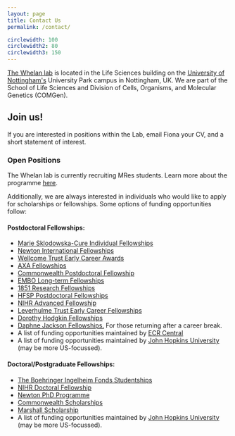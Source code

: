 ```yaml
---
layout: page
title: Contact Us
permalink: /contact/

circlewidth: 100
circlewidth2: 80
circlewidth3: 150
---
```


<a href="https://www.nottingham.ac.uk/life-sciences/people/fiona.whelan">The Whelan lab</a> is located in the Life Sciences building on the <a href="https://www.nottingham.ac.uk/">University of Nottingham's</a> University Park campus in Nottingham, UK. We are part of the School of Life Sciences and Division of Cells, Organisms, and Molecular Genetics (COMGen).

<h2>Join us!</h2>

If you are interested in positions within the Lab, email Fiona your CV, and a short statement of interest.

<h3>Open Positions</h3>
The Whelan lab is currently recruiting MRes students. Learn more about the programme <a href="https://www.nottingham.ac.uk/life-sciences/study-with-us/postgraduate-research/mres-and-phds.aspx">here</a>.

Additionally, we are always interested in individuals who would like to apply for scholarships or fellowships. Some options of funding opportunities follow:

<h4>Postdoctoral Fellowships:</h4>
<ul>
  <li><a href="https://ec.europa.eu/info/funding-tenders/opportunities/portal/screen/opportunities/topic-details/horizon-msca-2021-pf-01-01;callCode=null;freeTextSearchKeyword=;matchWholeText=true;typeCodes=0,1,2;statusCodes=31094501,31094502,31094503;programmePeriod=2021%20-%202027;programCcm2Id=43108390;programDivisionCode=43108473;focusAreaCode=null;destination=null;mission=null;geographicalZonesCode=null;programmeDivisionProspect=null;startDateLte=null;startDateGte=null;crossCuttingPriorityCode=null;cpvCode=null;performanceOfDelivery=null;sortQuery=sortStatus;orderBy=asc;onlyTenders=false;topicListKey=topicSearchTablePageState">Marie Sklodowska-Cure Individual Fellowships</a></li>
  <li><a href="https://royalsociety.org/grants-schemes-awards/grants/newton-international/">Newton International Fellowships</a></li>
  <li><a href="https://wellcome.org/grant-funding/schemes/early-career-awards">Wellcome Trust Early Career Awards</a></li>
  <li><a href="https://www.axa-research.org/en/page/AXA-Fellowships">AXA Fellowships</a></li>
  <li><a href="">Commonwealth Postdoctoral Fellowship</a></li>
  <li><a href="">EMBO Long-term Fellowships</a></li>
  <li><a href="https://royalcommission1851.org/fellowships/research-fellowships">1851 Research Fellowships</a></li>
  <li><a href="">HFSP Postdoctoral Fellowships</a></li>
  <li><a href="https://www.nihr.ac.uk/explore-nihr/academy-programmes/fellowship-programme.htm#three">NIHR Advanced Fellowship</a></li>
  <li><a href="https://www.leverhulme.ac.uk/early-career-fellowships">Leverhulme Trust Early Career Fellowships</a></li>
  <li><a href="https://royalsociety.org/grants-schemes-awards/grants/dorothy-hodgkin-fellowship/">Dorothy Hodgkin Fellowships</a></li>
  <li><a href="https://www.ukri.org/opportunity/daphne-jackson-fellowship/">Daphne Jackson Fellowships.</a> For those returning after a career break.</li>
  <li>A list of funding opportunities maintained by <a href="https://ecrcentral.org/fundings">ECR Central</a></li>
  <li>A list of funding opportunities maintained by <a href="https://research.jhu.edu/rdt/funding-opportunities/postdoctoral/">John Hopkins University</a> (may be more US-focussed).</li>
</ul>

<h4>Doctoral/Postgraduate Fellowships:</h4>
<ul>
  <li><a href="https://www.bifonds.de/fellowships-grants/phd-fellowships/who-can-apply-phd.html">The Boehringer Ingelheim Fonds Studentships</a></li>
  <li><a href="https://www.nihr.ac.uk/explore-nihr/academy-programmes/fellowship-programme.htm#two">NIHR Doctoral Fellowship</a></li>
  <li><a href="https://www.britishcouncil.org/education/he-science/newton-fund/phd-programme">Newton PhD Programme</a></li>
  <li><a href="">Commonwealth Scholarships</a></li>
  <li><a href="https://www.marshallscholarship.org/apply">Marshall Scholarship</a></li>
  <li>A list of funding opportunities maintained by <a href="https://research.jhu.edu/rdt/funding-opportunities/graduate/">John Hopkins University</a> (may be more US-focussed).</li>
</ul>
